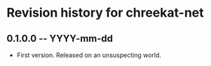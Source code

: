 # Revision history for chreekat-net

## 0.1.0.0 -- YYYY-mm-dd

* First version. Released on an unsuspecting world.
